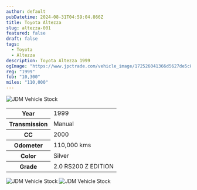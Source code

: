 ```yaml
---
author: default
pubDatetime: 2024-08-31T04:59:04.866Z
title: Toyota Altezza
slug: altezza-001
featured: false
draft: false
tags:
  - Toyota
  - Altezza
description: Toyota Altezza 1999
ogImage: "https://www.jpctrade.com/vehicle_image/172526041366d5627de5c8d_6077_a.jpeg"
reg: "1999"
fob: "10,300"
miles: "110,000"
---
```

![JDM Vehicle Stock](https://www.jpctrade.com/vehicle_image/172526041366d5627de5c8d_6077_a.jpeg)

<table>
  <tr>
    <th>Year</th>
    <td>1999</td>
  </tr>
  <tr>
    <th>Transmission</th>
    <td>Manual</td>
  </tr>
  <tr>
    <th>CC</th>
    <td>2000</td>
  </tr>
    <tr>
    <th>Odometer</th>
    <td>110,000 kms</td>
  </tr>
      <tr>
    <th>Color</th>
    <td>Silver</td>
  </tr>
      <tr>
    <th>Grade</th>
    <td>2.0 RS200 Z EDITION</td>
</table>
                          
![JDM Vehicle Stock](https://www.jpctrade.com/vehicle_image/172526041666d5628041fd4_6077_b.jpeg)
![JDM Vehicle Stock](https://www.jpctrade.com/vehicle_image/172526041966d5628309794_6077_c.jpeg)